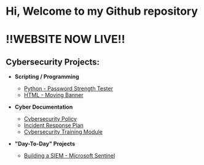 <h1>Hi, Welcome to my Github repository</h1>

<h1> !!WEBSITE NOW LIVE!! </h1>

<h2>Cybersecurity Projects:</h2>

- <b>Scripting / Programming</b>
  - [Python - Password Strength Tester](https://github.com/Github-SGCS/Password-Strength-Test/blob/main/README.md)
  - [HTML - Moving Banner](https://github.com/Github-SGCS/HTML---Moving-Banner)

- <b>Cyber Documentation</b>
  - [Cybersecurity Policy](https://github.com/Github-SGCS/Cybersecurity-Policy)
  - [Incident Response Plan](https://github.com/Github-SGCS/Cybersecurity-Incident-Response-Plan/tree/main)
  - [Cybersecurity Training Module](https://github.com/Github-SGCS/SGCS-Cybersecurity-Training-Module)

- <b>"Day-To-Day" Projects </b>
  - [Building a SIEM - Microsoft Sentinel](https://github.com/Github-SGCS/Building-a-SIEM---Microsoft-Sentinel-)
  

<!--
**Github-SGCS/Github-SGCS** is a ✨ _special_ ✨ repository because its `README.md` (this file) appears on your GitHub profile.

Here are some ideas to get you started:

- 🔭 I’m currently working on ...
- 🌱 I’m currently learning ...
- 👯 I’m looking to collaborate on ...
- 🤔 I’m looking for help with ...
- 💬 Ask me about ...
- 📫 How to reach me: ...
- 😄 Pronouns: ...
- ⚡ Fun fact: ...
-->
